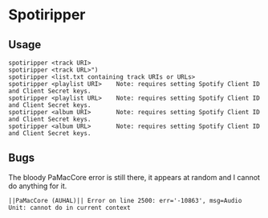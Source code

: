 # Spotiripper

## Usage

    spotiripper <track URI>
    spotiripper <track URL>")
    spotiripper <list.txt containing track URIs or URLs>
    spotiripper <playlist URI>    Note: requires setting Spotify Client ID and Client Secret keys.
    spotiripper <playlist URL>    Note: requires setting Spotify Client ID and Client Secret keys.
    spotiripper <album URI>       Note: requires setting Spotify Client ID and Client Secret keys.
    spotiripper <album URL>       Note: requires setting Spotify Client ID and Client Secret keys.

## Bugs
The bloody PaMacCore error is still there, it appears at random and I cannot do anything for it.

    ||PaMacCore (AUHAL)|| Error on line 2500: err='-10863', msg=Audio Unit: cannot do in current context